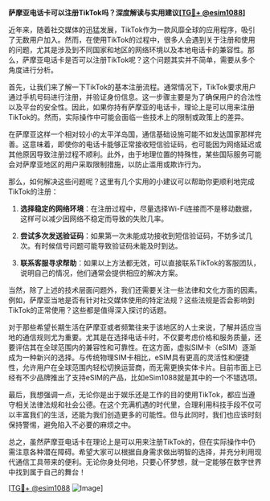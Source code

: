 **萨摩亚电话卡可以注册TikTok吗？深度解读与实用建议[[TG💪+ @esim1088](https://t.me/s/esim1088)]**

近年来，随着社交媒体的迅猛发展，TikTok作为一款风靡全球的应用程序，吸引了无数用户加入。然而，在使用TikTok的过程中，很多人会遇到关于注册和使用的问题，尤其是涉及到不同国家和地区的网络环境以及本地电话卡的兼容性。那么，萨摩亚电话卡是否可以注册TikTok呢？这个问题其实并不简单，需要从多个角度进行分析。

首先，让我们来了解一下TikTok的基本注册流程。通常情况下，TikTok要求用户通过手机号码进行注册，并验证身份信息。这一步骤主要是为了确保用户的合法性以及平台的安全性。因此，如果你持有萨摩亚的电话卡，理论上是可以用来注册TikTok的。然而，实际操作中可能会面临一些技术上的限制或政策上的差异。

在萨摩亚这样一个相对较小的太平洋岛国，通信基础设施可能不如发达国家那样完善。这意味着，即使你的电话卡能够正常接收短信验证码，也可能因为网络延迟或其他原因导致注册过程不顺利。此外，由于地理位置的特殊性，某些国际服务可能会对萨摩亚地区的用户采取限制措施，以防止滥用或欺诈行为。

那么，如何解决这些问题呢？这里有几个实用的小建议可以帮助你更顺利地完成TikTok的注册：

1. **选择稳定的网络环境**：在注册过程中，尽量选择Wi-Fi连接而不是移动数据，这样可以减少因网络不稳定而导致的失败几率。

2. **尝试多次发送验证码**：如果第一次未能成功接收到短信验证码，不妨多试几次。有时候信号问题可能导致验证码未能及时到达。

3. **联系客服寻求帮助**：如果以上方法都无效，可以直接联系TikTok的客服团队，说明自己的情况，他们通常会提供相应的解决方案。

当然，除了上述的技术层面问题外，我们还需要关注一些法律和文化方面的因素。例如，萨摩亚当地是否有针对社交媒体使用的特定法规？这些法规是否会影响到TikTok的正常使用？这些都是值得深入探讨的话题。

对于那些希望长期生活在萨摩亚或者频繁往来于该地区的人士来说，了解并适应当地的通信规则尤为重要。尤其是在选择电话卡时，不仅要考虑价格和服务质量，还要评估其在全球范围内的兼容性和可靠性。在这方面，虚拟SIM卡（eSIM）逐渐成为一种新兴的选择。与传统物理SIM卡相比，eSIM具有更高的灵活性和便捷性，允许用户在全球范围内轻松切换运营商，而无需更换实体卡片。目前市面上已经有不少品牌推出了支持eSIM的产品，比如eSim1088就是其中的一个不错选项。

最后，我想强调一点，无论你是出于娱乐还是工作的目的使用TikTok，都应当遵守相关法律法规和社会公德。在这个充满机遇的时代里，合理利用科技手段不仅可以丰富我们的生活，还能为我们创造更多的可能性。但与此同时，我们也应该时刻保持警惕，避免陷入不必要的麻烦之中。

总之，虽然萨摩亚电话卡在理论上是可以用来注册TikTok的，但在实际操作中仍需注意各种潜在障碍。希望大家可以根据自身需求做出明智的选择，并充分利用现代通信工具带来的便利。无论你身处何地，只要心怀梦想，就一定能够在数字世界中找到属于自己的舞台！

[[TG💪+ @esim1088](https://t.me/s/esim1088) ![Image](https://i.postimg.cc/4NQfJmqS/Snipaste-2025-05-13-00-14-12.png)]